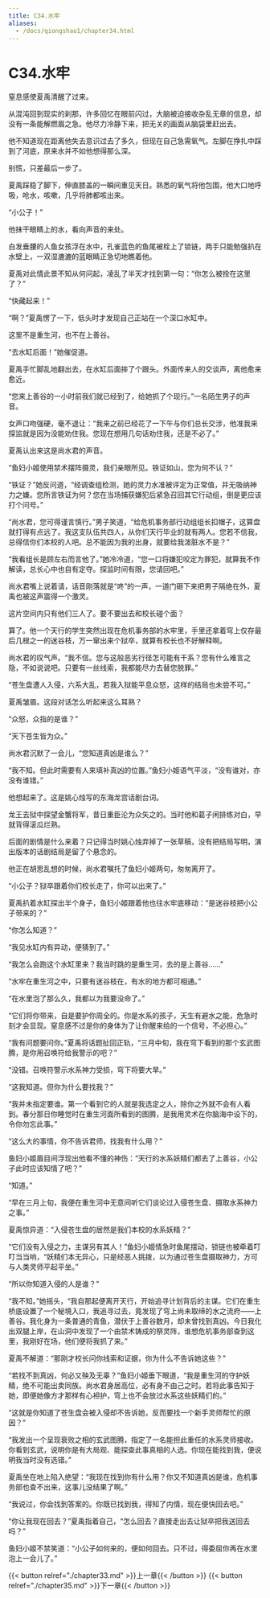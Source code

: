 ```yaml
---
title: C34.水牢
aliases:
  - /docs/qiongshao1/chapter34.html
---
```


# C34.水牢

窒息感使夏禹清醒了过来。

从混沌回到现实的刹那，许多回忆在眼前闪过，大脑被迫接收杂乱无章的信息，却没有一条能解燃眉之急。他尽力冷静下来，把无关的画面从脑袋里赶出去。

他不知道现在距离他失去意识过去了多久，但现在自己急需氧气。左脚在挣扎中踩到了河底，原来水并不如他想得那么深。

别慌，只差最后一步了。

夏禹踩稳了脚下，伸直膝盖的一瞬间重见天日。熟悉的氧气将他包围，他大口地呼吸，呛水，咳嗽，几乎将肺都咳出来。

“小公子！”

他抹干眼睛上的水，看向声音的来处。

白发垂腰的人鱼女孩浮在水中，孔雀蓝色的鱼尾被栓上了锁链，两手只能勉强扒在水壁上，一双湿漉漉的蓝眼睛正急切地瞧着他。

夏禹对此情此景不知从何问起，凌乱了半天才找到第一句：“你怎么被拴在这里了？”

“快藏起来！”

“啊？”夏禹愣了一下，低头时才发现自己正站在一个深口水缸中。

这里不是重生河，也不在上善谷。

“去水缸后面！”她催促道。

夏禹手忙脚乱地翻出去，在水缸后面摔了个跟头。外面传来人的交谈声，离他愈来愈近。

“您来上善谷的一小时前我们就已经到了，给她抓了个现行。”一名陌生男子的声音。

女声口吻强硬，毫不退让：“我来之前已经花了一下午与你们总长交涉，他准我来探监就是因为没能劝住我。您现在想用几句话劝住我，还是不必了。”

夏禹认出来这是尚水君的声音。

“鱼妇小姬使用禁术摆阵摄灵，我们亲眼所见。铁证如山，您为何不认？”

“铁证？”她反问道，“经调查组检测，她的灵力水准被评定为正常值，并无吸纳神力之嫌。您所言铁证为何？您在当场捕获嫌犯后紧急召回其它行动组，倒是更应该打个问号。”

“尚水君，您可得谨言慎行。”男子笑道，“给危机事务部行动组组长扣帽子，这算盘就打得有点远了。我这支队伍共四人，从你们天行毕业的就有两人。您若不信我，总得信你们本校的人吧。总不能因为我的出身，就要给我泼脏水不是？”

“我看组长是顾左右而言他了。”她冷冷道，“您一口将嫌犯咬定为罪犯，就算我不作解读，总长心中也自有定夺。探监时间有限，您请回吧。”

尚水君嘴上说着请，话音刚落就是“咚”的一声，一道门砸下来把男子隔绝在外，夏禹也被这声震得一个激灵。

这片空间内只有他们三人了。要不要出去和校长碰个面？

算了。他一个天行的学生突然出现在危机事务部的水牢里，手里还拿着穹上仅存最后几根之一的迷谷枝，万一窜出来个狱卒，就算有校长也不好解释啊。

尚水君的叹气声。“我不信。您与这般恶劣行径怎可能有干系？您有什么难言之隐，不如说说吧。只要有一丝线索，我都能尽力去替您脱罪。”

“苍生盘遭人入侵，六系大乱，若我入狱能平息众怒，这样的结局也未尝不可。”

夏禹皱眉。这段对话怎么听起来这么耳熟？

“众怒，众指的是谁？”

“天下苍生皆为众。”

尚水君沉默了一会儿，“您知道真凶是谁么？”

“我不知。但此时需要有人来填补真凶的位置。”鱼妇小姬语气平淡，“没有谁对，亦没有谁错。”

他想起来了。这是姚心烛写的东海龙宫话剧台词。

龙王去狱中探望金蟹将军，昔日重臣沦为众矢之的。当时他和葛子闲排练对白，早就背得滚瓜烂熟。

后面的剧情是什么来着？只记得当时姚心烛弃掉了一张草稿，没有把结局写明，演出版本的话剧结局是留了个悬念的。

他正在胡思乱想的时候，尚水君嘱托了鱼妇小姬两句，匆匆离开了。

“小公子？狱卒跟着你们校长走了，你可以出来了。”

夏禹扒着水缸探出半个身子，鱼妇小姬跟着他也往水牢底移动：“是迷谷枝把小公子带来的？”

“你怎么知道？”

“我见水缸内有异动，便猜到了。”

“我怎么会跑这个水缸里来？我当时跳的是重生河，去的是上善谷......”

“水牢在重生河之中，只要有迷谷枝在，有水的地方都可相通。”

“在水里泡了那么久，我都以为我要没命了。”

“它们将你带来，自是要护你周全的。你是水系的孩子，天生有避水之能，危急时刻才会显现。窒息感不过是你的身体为了让你醒来给的一个信号，不必担心。”

“我有问题要问你。”夏禹将话题扯回正轨，“三月中旬，我在穹下看到的那个玄武图腾，是你用召唤符给我警示的吧？”

“没错。召唤符警示水系神力受损，穹下将要大旱。”

“这我知道。但你为什么要找我？”

“我并未指定要谁。第一个看到它的人就是我选定之人，除你之外就不会有人看到。春分那日你睡觉时在重生河面所看到的图腾，是我用灵术在你脑海中设下的，令你勿忘此事。”

“这么大的事情，你不告诉君师，找我有什么用？”

鱼妇小姬眉目间浮现出他看不懂的神伤：“天行的水系妖精们都去了上善谷，小公子此时应该知情了吧？”

“知道。”

“早在三月上旬，我便在重生河中无意间听它们谈论过入侵苍生盘、摄取水系神力之事。”

夏禹惊异道：“入侵苍生盘的居然是我们本校的水系妖精？”

“它们没有入侵之力，主谋另有其人！”鱼妇小姬情急时鱼尾摆动，锁链也被牵着叮叮当当响，“妖精们本无异心，只是经恶人挑拨，以为通过苍生盘摄取神力，方可与人类灵师平起平坐。”

“所以你知道入侵的人是谁？”

“我不知。”她摇头，“我自那起便离开天行，开始追寻计划背后的主谋。它们在重生桥底设置了一个秘境入口，我追寻过去，竟发现了穹上尚未取缔的水之流府——上善谷。我化身为一条普通的青鱼，潜伏于上善谷数月，却未曾找到真凶。今日我化出双腿上岸，在山洞中发现了一个由禁术铸成的祭灵阵，谁想危机事务部查到这里，我刚好在场，他们便将我抓了来。”

夏禹不解道：“那刚才校长问你线索和证据，你为什么不告诉她这些？”

“若找不到真凶，何必又殃及无辜？”鱼妇小姬垂下眼道，“我是重生河的守护妖精，绝不可能出卖同族。尚水君身居高位，必有身不由己之时。若将此事告知于她，即便她像方才那样有心袒护，穹上也不会放过水系这些妖精们的。”

“这就是你知道了苍生盘会被入侵却不告诉她，反而要找一个新手灵师帮忙的原因？”

“我发出一个呈现衰败之相的玄武图腾，指定了一名能担此重任的水系灵师接收。你看到玄武，说明你是有大局观、能探查此事真相的人选。你现在能找到我，便说明我当时没有选错。”

夏禹坐在地上陷入绝望：“我现在找到你有什么用？你又不知道真凶是谁，危机事务部也查不出来，这事儿没结果了啊。”

“我说过，你会找到答案的。你既已找到我，得知了内情，现在便快回去吧。”

“你让我现在回去？”夏禹指着自己，“怎么回去？直接走出去让狱卒把我送回去吗？”

鱼妇小姬不禁笑道：“小公子如何来的，便如何回去。只不过，得委屈你再在水里泡上一会儿了。”

{{< button relref="./chapter33.md" >}}上一章{{< /button >}}
{{< button relref="./chapter35.md" >}}下一章{{< /button >}}